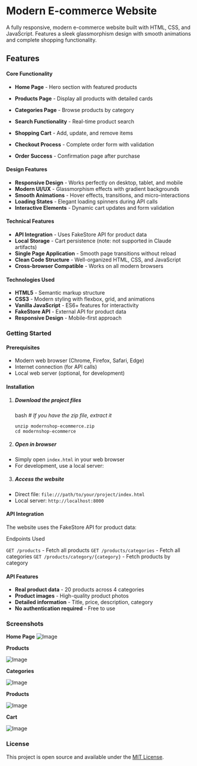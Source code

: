 # Modern E-commerce Website

A fully responsive, modern e-commerce website built with HTML, CSS, and JavaScript. Features a sleek glassmorphism design with smooth animations and complete shopping functionality.

## Features

#### Core Functionality

- **Home Page** - Hero section with featured products

- **Products Page** - Display all products with detailed cards
- **Categories Page** - Browse products by category
- **Search Functionality** - Real-time product search
- **Shopping Cart** - Add, update, and remove items
- **Checkout Process** - Complete order form with validation
- **Order Success** - Confirmation page after purchase

#### Design Features

- **Responsive Design** - Works perfectly on desktop, tablet, and mobile
- **Modern UI/UX** - Glassmorphism effects with gradient backgrounds
- **Smooth Animations** - Hover effects, transitions, and micro-interactions
- **Loading States** - Elegant loading spinners during API calls
- **Interactive Elements** - Dynamic cart updates and form validation

#### Technical Features

- **API Integration** - Uses FakeStore API for product data
- **Local Storage** - Cart persistence (note: not supported in Claude artifacts)
- **Single Page Application** - Smooth page transitions without reload
- **Clean Code Structure** - Well-organized HTML, CSS, and JavaScript
- **Cross-browser Compatible** - Works on all modern browsers

#### Technologies Used

- **HTML5** - Semantic markup structure
- **CSS3** - Modern styling with flexbox, grid, and animations
- **Vanilla JavaScript** - ES6+ features for interactivity
- **FakeStore API** - External API for product data
- **Responsive Design** - Mobile-first approach

### Getting Started

#### Prerequisites

- Modern web browser (Chrome, Firefox, Safari, Edge)
- Internet connection (for API calls)
- Local web server (optional, for development)

#### Installation

1. ##### Download the project files

   bash
   _# If you have the zip file, extract it_

   ```
   unzip modernshop-ecommerce.zip
   cd modernshop-ecommerce
   ```

2. ##### Open in browser

- Simply open `index.html` in your web browser
- For development, use a local server:

3. ##### Access the website

- Direct file: `file:///path/to/your/project/index.html`
- Local server: `http://localhost:8000`

#### API Integration

The website uses the FakeStore API for product data:

Endpoints Used

`GET /products` - Fetch all products
`GET /products/categories` - Fetch all categories
`GET /products/category/{category}` - Fetch products by category

#### API Features

- **Real product data** - 20 products across 4 categories
- **Product images** - High-quality product photos
- **Detailed information** - Title, price, description, category
- **No authentication required** - Free to use

### Screenshots

**Home Page**
![Image](https://github.com/user-attachments/assets/4a095ef4-c3ac-4517-b0b9-d6de2ef26cf5)

**Products**

![Image](https://github.com/user-attachments/assets/aaca9725-6f07-4e51-b102-3997d7e9957f)

**Categories**

![Image](https://github.com/user-attachments/assets/545683dd-03a8-4fa1-af81-144279eb1383)

**Products**

![Image](https://github.com/user-attachments/assets/651601e5-3c72-46f6-a047-8e655502ca2e)

**Cart**

![Image](https://github.com/user-attachments/assets/f7aa712e-d012-4f86-a0fe-3c0c368ad84d)

### License

This project is open source and available under the <u>MIT License</u>.

